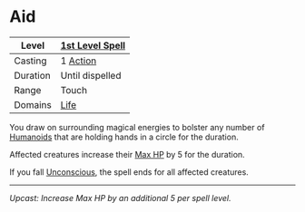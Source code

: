 # Aid

| Level    | [1st Level Spell](1st%20Level%20Spells.md)                            |
| -------- | --------------------------------------------------------------------- |
| Casting  | 1 [Action](../../../../Game%20Procedures/Core%20Procedures/Action.md) |
| Duration | Until dispelled                                                       |
| Range    | Touch                                                                 |
| Domains  | [Life](../../Spell%20Domains/Life.md)                                 |

You draw on surrounding magical energies to bolster any number of [Humanoids](../../../../Resources%20for%20GMs/Creature%20Types/Humanoid.md) that are holding hands in a circle for the duration.

Affected creatures increase their [Max HP](../../../../Player%20Characters/Point%20Pools/Health%20Points.md#Max%20HP) by 5 for the duration.

If you fall [Unconscious](../../../../Game%20Procedures/Conditions/Unconscious.md), the spell ends for all affected creatures.

---
*Upcast: Increase Max HP by an additional 5 per spell level.*
